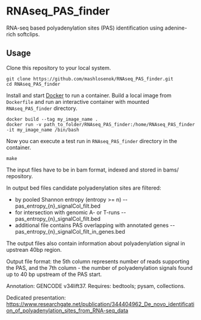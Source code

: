 # RNAseq_PAS_finder
RNA-seq based polyadenylation sites (PAS) identification using adenine-rich softclips.

## Usage

Clone this repository to your local system.
```
git clone https://github.com/mashlosenok/RNAseq_PAS_finder.git
cd RNAseq_PAS_finder
```
Install and start [Docker](https://docs.docker.com/get-docker/) to run a container. 
Build a local image from `Dockerfile` and run an interactive container with mounted `RNAseq_PAS_finder` directory.
```
docker build --tag my_image_name .
docker run -v path_to_folder/RNAseq_PAS_finder:/home/RNAseq_PAS_finder -it my_image_name /bin/bash
```
Now you can execute a test run in `RNAseq_PAS_finder` directory in the container. 
```
make
```



The input files have to be in bam format, indexed and stored in bams/ repository.

In output bed files candidate polyadenylation sites are filtered: 
  -  by pooled Shannon entropy (entropy >= n) -- pas_entropy_{n}_signalCol_filt.bed
  -  for intersection with genomic A- or T-runs -- pas_entropy_{n}_signalCol_filt.bed
  -  additional file contains PAS overlapping with annotated genes -- pas_entropy_{n}_signalCol_filt_in_genes.bed

The output files also contain information about polyadenylation signal in upstrean 40bp region.

Output file format: the 5th column represents number of reads supporting the PAS, and the 7th column - the number of polyadenylation signals found up to 40 bp upstream of the PAS start. 

Annotation: GENCODE v34lift37. 
Requires: bedtools; pysam, collections.

Dedicated presentation:
https://www.researchgate.net/publication/344404962_De_novo_identification_of_polyadenylation_sites_from_RNA-seq_data
